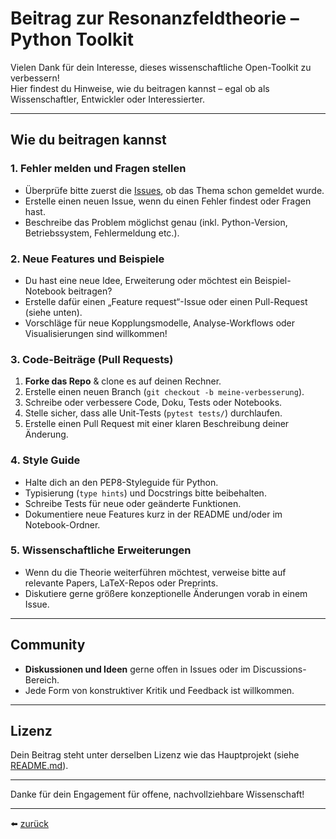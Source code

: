 # Beitrag zur Resonanzfeldtheorie – Python Toolkit

Vielen Dank für dein Interesse, dieses wissenschaftliche Open-Toolkit zu verbessern!  
Hier findest du Hinweise, wie du beitragen kannst – egal ob als Wissenschaftler, Entwickler oder Interessierter.

---

## Wie du beitragen kannst

### 1. Fehler melden und Fragen stellen

- Überprüfe bitte zuerst die [Issues](https://github.com/DominicReneSchu/public/issues), ob das Thema schon gemeldet wurde.
- Erstelle einen neuen Issue, wenn du einen Fehler findest oder Fragen hast.
- Beschreibe das Problem möglichst genau (inkl. Python-Version, Betriebssystem, Fehlermeldung etc.).

### 2. Neue Features und Beispiele

- Du hast eine neue Idee, Erweiterung oder möchtest ein Beispiel-Notebook beitragen?
- Erstelle dafür einen „Feature request“-Issue oder einen Pull-Request (siehe unten).
- Vorschläge für neue Kopplungsmodelle, Analyse-Workflows oder Visualisierungen sind willkommen!

### 3. Code-Beiträge (Pull Requests)

1. **Forke das Repo** & clone es auf deinen Rechner.
2. Erstelle einen neuen Branch (`git checkout -b meine-verbesserung`).
3. Schreibe oder verbessere Code, Doku, Tests oder Notebooks.
4. Stelle sicher, dass alle Unit-Tests (`pytest tests/`) durchlaufen.
5. Erstelle einen Pull Request mit einer klaren Beschreibung deiner Änderung.

### 4. Style Guide

- Halte dich an den PEP8-Styleguide für Python.
- Typisierung (`type hints`) und Docstrings bitte beibehalten.
- Schreibe Tests für neue oder geänderte Funktionen.
- Dokumentiere neue Features kurz in der README und/oder im Notebook-Ordner.

### 5. Wissenschaftliche Erweiterungen

- Wenn du die Theorie weiterführen möchtest, verweise bitte auf relevante Papers, LaTeX-Repos oder Preprints.
- Diskutiere gerne größere konzeptionelle Änderungen vorab in einem Issue.

---

## Community

- **Diskussionen und Ideen** gerne offen in Issues oder im Discussions-Bereich.
- Jede Form von konstruktiver Kritik und Feedback ist willkommen.

---

## Lizenz

Dein Beitrag steht unter derselben Lizenz wie das Hauptprojekt (siehe [README.md](../../../README.md)).

---

Danke für dein Engagement für offene, nachvollziehbare Wissenschaft!

---

⬅️ [zurück](README.md)